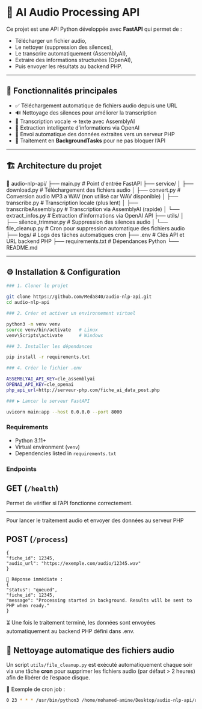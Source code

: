 # 🧠 AI Audio Processing API

Ce projet est une API Python développée avec **FastAPI** qui permet de :
- Télécharger un fichier audio,
- Le nettoyer (suppression des silences),
- Le transcrire automatiquement (AssemblyAI),
- Extraire des informations structurées (OpenAI),
- Puis envoyer les résultats au backend PHP.

---

## 🚀 Fonctionnalités principales

- ✅ Téléchargement automatique de fichiers audio depuis une URL
- 🔊 Nettoyage des silences pour améliorer la transcription
- 📝 Transcription vocale → texte avec AssemblyAI
- 🤖 Extraction intelligente d’informations via OpenAI
- 🔁 Envoi automatique des données extraites vers un serveur PHP
- 🧰 Traitement en **BackgroundTasks** pour ne pas bloquer l’API

---

## 🏗️ Architecture du projet

📂 audio-nlp-api/
├── main.py                     # Point d'entrée FastAPI
├── service/
│   ├── download.py             # Téléchargement des fichiers audio
│   ├── convert.py              # Conversion audio MP3 a WAV (non utilisé car WAV disponible)
│   ├── transcribe.py           # Transcription locale (plus lent)
│   ├── transcribeAssembly.py   # Transcription via AssemblyAI (rapide)
│   └── extract_infos.py        # Extraction d'informations via OpenAI API
├── utils/
│   ├── silence_trimmer.py      # Suppression des silences audio
│   └── file_cleanup.py         # Cron pour suppression automatique des fichiers audio
├── logs/                       # Logs des tâches automatiques cron
├── .env                        # Clés API et URL backend PHP
├── requirements.txt            # Dépendances Python
└── README.md


---

## ⚙️ Installation & Configuration
```bash
### 1. Cloner le projet

git clone https://github.com/Meda840/audio-nlp-api.git
cd audio-nlp-api

### 2. Créer et activer un environnement virtuel

python3 -m venv venv
source venv/bin/activate   # Linux
venv\Scripts\activate      # Windows

### 3. Installer les dépendances

pip install -r requirements.txt

### 4. Créer le fichier .env

ASSEMBLYAI_API_KEY=cle_assemblyai
OPENAI_API_KEY=cle_openai
php_api_url=http://serveur-php.com/fiche_ai_data_post.php

### ▶️ Lancer le serveur FastAPI

uvicorn main:app --host 0.0.0.0 --port 8000

```

### Requirements

- Python 3.11+
- Virtual environment (`venv`)
- Dependencies listed in `requirements.txt`


### Endpoints

## GET (`/health`)
Permet de vérifier si l’API fonctionne correctement.

---

Pour lancer le traitement audio et envoyer des données au serveur PHP
## POST  (`/process`)
    {
    "fiche_id": 12345,
    "audio_url": "https://exemple.com/audio/12345.wav"
    }

    📡 Réponse immédiate :
    {
    "status": "queued",
    "fiche_id": 12345,
    "message": "Processing started in background. Results will be sent to PHP when ready."
    }

⏳ Une fois le traitement terminé, les données sont envoyées automatiquement au backend PHP défini dans .env.


## 🧼 Nettoyage automatique des fichiers audio

Un script `utils/file_cleanup.py` est exécuté automatiquement chaque soir via une tâche **cron** pour supprimer les fichiers audio (par défaut > 2 heures) afin de libérer de l’espace disque.

📅 Exemple de cron job :
```bash
0 23 * * * /usr/bin/python3 /home/mohamed-amine/Desktop/audio-nlp-api/utils/file_cleanup.py >> /home/mohamed-amine/Desktop/audio-nlp-api/logs/cron_cleanup.log 2>&1

```


